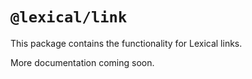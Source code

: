 # `@lexical/link`

This package contains the functionality for Lexical links.

More documentation coming soon.
